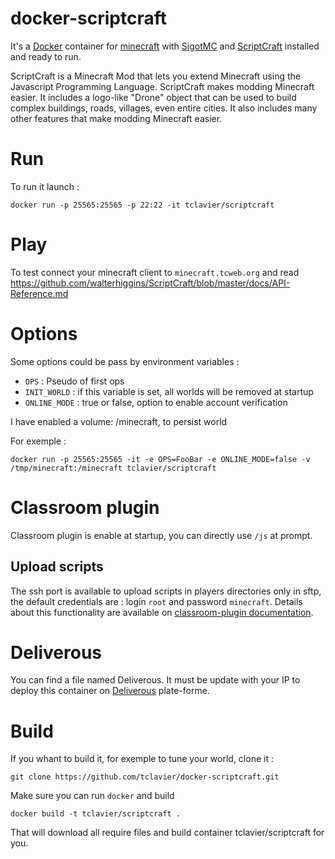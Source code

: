 # docker-scriptcraft

It's a [Docker](http://www.docker.com) container for [minecraft]() with
[SigotMC](https://www.spigotmc.org/) and [ScriptCraft](http://scriptcraftjs.org/)
installed and ready to run.

ScriptCraft is a Minecraft Mod that lets you extend Minecraft using the Javascript Programming Language. ScriptCraft makes modding Minecraft easier. It includes a logo-like "Drone" object that can be used to build complex buildings, roads, villages, even entire cities. It also includes many other features that make modding Minecraft easier.

# Run

To run it launch :

    docker run -p 25565:25565 -p 22:22 -it tclavier/scriptcraft

# Play

To test connect your minecraft client to `minecraft.tcweb.org` and read https://github.com/walterhiggins/ScriptCraft/blob/master/docs/API-Reference.md

# Options

Some options could be pass by environment variables :

* `OPS` : Pseudo of first ops
* `INIT_WORLD` : if this variable is set, all worlds will be removed at startup
* `ONLINE_MODE` : true or false, option to enable account verification

I have enabled a volume: /minecraft, to persist world

For exemple : 

    docker run -p 25565:25565 -it -e OPS=FooBar -e ONLINE_MODE=false -v /tmp/minecraft:/minecraft tclavier/scriptcraft

# Classroom plugin

Classroom plugin is enable at startup, you can directly use `/js` at prompt.

## Upload scripts
The ssh port is available to upload scripts in players directories only in
sftp, the default credentials are : login `root` and password `minecraft`.
Details about this functionality are available on [classroom-plugin
documentation](https://github.com/walterhiggins/ScriptCraft/blob/master/docs/API-Reference.md#classroom-plugin).

# Deliverous

You can find a file named Deliverous. It must be update with your IP to deploy
this container on [Deliverous](http://deliverous.com) plate-forme.

# Build

If you whant to build it, for exemple to tune your world, clone it :

    git clone https://github.com/tclavier/docker-scriptcraft.git

Make sure you can run `docker` and build

    docker build -t tclavier/scriptcraft .

That will download all require files and build container tclavier/scriptcraft for you. 

